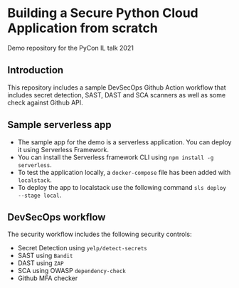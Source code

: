 # Building a Secure Python Cloud Application from scratch

Demo repository for the PyCon IL talk 2021

## Introduction

This repository includes a sample DevSecOps Github Action workflow that includes secret detection, SAST, DAST and SCA scanners as well as some check against Github API.

## Sample serverless app

* The sample app for the demo is a serverless application. You can deploy it using Serverless Framework. 
* You can install the Serverless framework CLI using `npm install -g serverless`. 
* To test the application locally, a `docker-compose` file has been added with `localstack`. 
* To deploy the app to localstack use the following command `sls deploy --stage local`.

## DevSecOps workflow

The security workflow includes the following security controls:
* Secret Detection using `yelp/detect-secrets`
* SAST using `Bandit`
* DAST using `ZAP`
* SCA using OWASP `dependency-check`
* Github MFA checker
